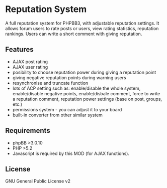 Reputation System
=================

A full reputation system for PHPBB3, with adjustable reputation settings. It allows forum users to rate posts or users, view rating statistics, reputation rankings. Users can write a short comment with giving reputation.

Features
--------
* AJAX post rating
* AJAX user rating
* posibility to choose reputation power during giving a reputation point
* giving negative reputation points during warning users
* resynchronise and truncate function
* lots of ACP setting such as: enable/disable the whole system, enable/disable negative points, enable/disbale comment, force to write a reputation comment, reputation power settings (base on post, groups, etc.)
* permissions system - you can adjust it to your board
* built-in converter from other similar system

Requirements
------------

* phpBB >3.0.10
* PHP >5.2
* Javascript is required by this MOD (for AJAX functions).

License
-------

GNU General Public License v2